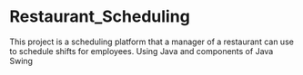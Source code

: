 # Restaurant_Scheduling
This project is a scheduling platform that a manager of a restaurant can use to schedule shifts for employees. Using Java and components of Java Swing
